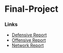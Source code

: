# Final-Project

### Links

* [Defensive Report](./DefensiveReport.md)
* [Offensive Report](./OffensiveReport.md)
* [Network Report](./NetworkReport.md)
